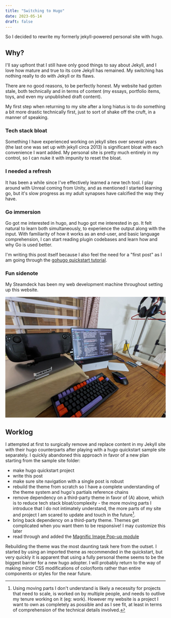 ```yaml
---
title: "Switching to Hugo"
date: 2023-05-14
draft: false
---
```


So I decided to rewrite my formerly jekyll-powered personal site with hugo.

## Why?
I'll say upfront that I still have only good things to say about Jekyll, and I love how mature and true to its core Jekyll has remained. My switching has nothing really to do with Jekyll or its flaws.

There are no good reasons, to be perfectly honest. My website had gotten stale, both technically and in terms of content (my essays, portfolio items, toys, and even my unpublished draft content).

My first step when returning to my site after a long hiatus is to do something a bit more drastic technically first, just to sort of shake off the cruft, in a manner of speaking.

### Tech stack bloat
Something I have experienced working on jekyll sites over several years (the last one was set up with jekyll circa 2013) is significant bloat with each convenience I want added. My personal site is pretty much entirely in my control, so I can nuke it with impunity to reset the bloat.

### I needed a refresh
It has been a while since I've effectively learned a new tech tool. I play around with Unreal coming from Unity, and as mentioned I started learning go, but it's slow progress as my adult synapses have calcified the way they have.

### Go immersion
Go got me interested in hugo, and hugo got me interested in go. It felt natural to learn both simultaneously, to experience the output along with the input.  With familiarity of how it works as an end-user, and basic language comprehension, I can start reading plugin codebases and learn how and why Go is used better.

I'm writing this post itself because I also feel the need for a "first post" as I am going through the [gohugo quickstart tutorial](https://gohugo.io/getting-started/quick-start/).

### Fun sidenote
My Steamdeck has been my web development machine throughout setting up this website.

<div class="clearfix"></div>

![Coding with the steamdeck](images/deckdev.png#center)

<div class="clearfix"></div>

## Worklog
I attempted at first to surgically remove and replace content in my Jekyll site with their hugo counterparts after playing with a hugo quickstart sample site separately. I quickly abandoned this approach in favor of a new plan starting from the sample site folder:
 - make hugo quickstart project
 - write this post
 - make sure site navigation with a single post is robust
 - rebuild the theme from scratch so I have a complete understanding of the theme system and hugo's partials reference chains
 - remove dependency on a third-party theme in favor of (A) above, which is to reduce tech stack bloat/complexity - the more moving parts I introduce that I do not intimately understand, the more parts of my site and project I am scared to update and touch in the future[^parts].
 - bring back dependency on a third-party theme. Themes get complicated when you want them to be responsive! I may customize this later
 - read through and added the [Magnific Image Pop-up module](https://gist.github.com/zjeaton/0cdd7e4bed9d292ab6f3d76b0369f16d)

Rebuilding the theme was the most daunting task here from the outset. I started by using an imported theme as recommended in the quickstart, but very quickly it is apparent that using a fully personal theme seems to be the biggest barrier for a new hugo adopter. I will probably return to the way of making minor CSS modifications of color/fonts rather than entire components or styles for the near future.

[^parts]: Using moving parts I don't understand is likely a necessity for projects that need to scale, is worked on by multiple people, and needs to outlive my tenure working on it (eg: work). However my website is a project I want to own as completely as possible and as I see fit, at least in terms of comprehension of the technical details involved.
